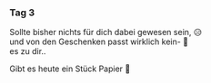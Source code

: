 ### Tag 3

Sollte bisher nichts für dich dabei gewesen sein, 😥  
und von den Geschenken passt wirklich kein- 🎁  
es zu dir..  
 
Gibt es heute ein Stück Papier 📜